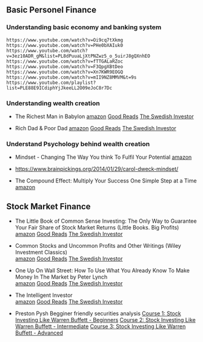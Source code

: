 ## Basic Personel Finance ##

### Understanding basic economy and banking system ###
    https://www.youtube.com/watch?v=Oi9cq7tXkmg
    https://www.youtube.com/watch?v=PHe0bXAIuk0
    https://www.youtube.com/watch?v=3ez10ADR_gM&list=PL8dPuuaLjXtPNZwz5_o_5uirJ8gQXnhEO
    https://www.youtube.com/watch?v=fTTGALaRZoc
    https://www.youtube.com/watch?v=F3QpgXBtDeo
    https://www.youtube.com/watch?v=Xn7KWR9EOGQ
    https://www.youtube.com/watch?v=mII9NZ8MMVM&t=9s
    https://www.youtube.com/playlist?list=PLE88E9ICdiphYjJkeeLL2O09eJoC8r7Dc
    
### Understanding wealth creation ###
- The Richest Man in Babylon 
    [amazon]( https://www.amazon.in/Richest-Man-Babylon-George-Clason/dp/9388144317/ref=sr_1_1_sspa?keywords=The+Richest+Man+in+Babylon&qid=1584811359&smid=A3H3WE9M6NY1KV&sr=8-1-spons&psc=1&spLa=ZW5jcnlwdGVkUXVhbGlmaWVyPUExSFVVM1dORkZMQ0tRJmVuY3J5cHRlZElkPUEwNDcxMjAzMURCWlBSRU9ZTzZHOSZlbmNyeXB0ZWRBZElkPUEwNjk3NTk4MVFZRkZCWEZCTllJTSZ3aWRnZXROYW1lPXNwX2F0ZiZhY3Rpb249Y2xpY2tSZWRpcmVjdCZkb05vdExvZ0NsaWNrPXRydWU= ) 
    [Good Reads]( https://www.goodreads.com/book/show/1052.The_Richest_Man_in_Babylon?ac=1&from_search=true&qid=gjdjDHZmal&rank=1 )
    [The Swedish Investor]( https://www.youtube.com/watch?v=npoyc_X5zO8&t=4s )

- Rich Dad & Poor Dad 
    [amazon]( https://www.amazon.in/Rich-Dad-Poor-Middle-Updates/dp/1612680194/ref=sr_1_3?keywords=Rich+Dad+%26+Poor+Dad&qid=1584811433&sr=8-3 )
    [Good Reads]( )
    [The Swedish Investor](  )

### Understand Psychology behind wealth creation ###
- Mindset - Changing The Way You think To Fulfil Your Potential
    [amazon]( https://www.amazon.in/Mindset-Updated-Changing-Fulfil-Potential-ebook/dp/B01M036N60/ref=sr_1_2?keywords=Growth+Mindset&qid=1584815571&s=digital-text&sr=1-2 )
- https://www.brainpickings.org/2014/01/29/carol-dweck-mindset/

- The Compound Effect: Multiply Your Success One Simple Step at a Time
    [amazon](https://www.amazon.in/Compound-Effect-Multiply-Success-Simple/dp/B07MWCGBJ4/ref=sr_1_1?crid=18OIP2IVYHSEW&keywords=compound+effect&qid=1584815885&s=digital-text&sprefix=compoun%2Cdigital-text%2C272&sr=1-1)

## Stock Market Finance ##

- The Little Book of Common Sense Investing: The Only Way to Guarantee Your Fair Share of Stock Market Returns (Little Books. Big Profits)  
    [amazon]( https://www.amazon.in/Little-Book-Common-Sense-Investing/dp/1119404509/ref=sr_1_3?keywords=The+Little+Book+of+Common+Sense+Investing&qid=1584811461&sr=8-3 )
    [Good Reads]( )
    [The Swedish Investor](  )

- Common Stocks and Uncommon Profits and Other Writings (Wiley Investment Classics)  
    [amazon]( https://www.amazon.in/Uncommon-Profits-Writings-Investment-Classics/dp/0471445509/ref=sr_1_2?keywords=Common+Stocks+and+Uncommon+Profits&qid=1584811496&sr=8-2 )
    [Good Reads]( )
    [The Swedish Investor](  )

- One Up On Wall Street: How To Use What You Already Know To Make Money In The Market by Peter Lynch  
    [amazon]( https://www.amazon.in/One-Up-Wall-Street-2000-04-03/dp/B00DO95YOG/ref=sr_1_4?keywords=One+up+no+wall+street&qid=1584811528&sr=8-4-spell )
    [Good Reads]( )
    [The Swedish Investor](  )

- The Intelligent Investor  
    [amazon]( https://www.amazon.in/Intelligent-Investor-English-Paperback-2013/dp/0062312685/ref=sr_1_3?keywords=The+Intelligent+Investor&qid=1584811635&sr=8-3 )
    [Good Reads]( )
    [The Swedish Investor](  )

- Preston Pysh Begginer friendly securities analysis
  [Course 1: Stock Investing Like Warren Buffett - Beginners](https://www.youtube.com/watch?v=KfDB9e_cO4k&list=PLECECA66C0CE68B1E)
  [Course 2: Stock Investing Like Warren Buffett - Intermediate](https://www.youtube.com/watch?v=-4mXnFK0ecM&list=PLD3EB06EC4A19BFB8)
  [Course 3: Stock Investing Like Warren Buffett - Advanced](https://www.youtube.com/watch?v=1jHqCKj0PUM&list=PL4F98F82F436543F7)

